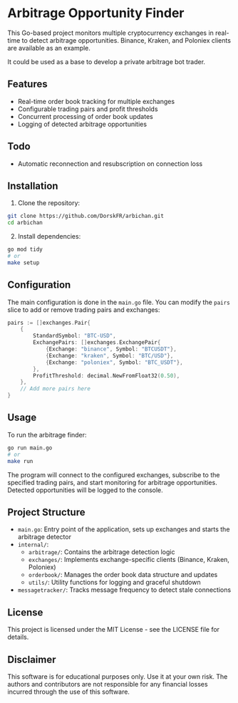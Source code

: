 # Arbitrage Opportunity Finder

This Go-based project monitors multiple cryptocurrency exchanges in real-time to detect arbitrage opportunities. Binance, Kraken, and Poloniex clients are available as an example.

It could be used as a base to develop a private arbitrage bot trader.

## Features

- Real-time order book tracking for multiple exchanges
- Configurable trading pairs and profit thresholds
- Concurrent processing of order book updates
- Logging of detected arbitrage opportunities

## Todo

- Automatic reconnection and resubscription on connection loss

## Installation

1. Clone the repository:

```bash
git clone https://github.com/DorskFR/arbichan.git
cd arbichan
```

2. Install dependencies:

```bash
go mod tidy
# or
make setup
```

## Configuration

The main configuration is done in the `main.go` file. You can modify the `pairs` slice to add or remove trading pairs and exchanges:

```go
pairs := []exchanges.Pair{
    {
        StandardSymbol: "BTC-USD",
        ExchangePairs: []exchanges.ExchangePair{
            {Exchange: "binance", Symbol: "BTCUSDT"},
            {Exchange: "kraken", Symbol: "BTC/USD"},
            {Exchange: "poloniex", Symbol: "BTC_USDT"},
        },
        ProfitThreshold: decimal.NewFromFloat32(0.50),
    },
    // Add more pairs here
}
```

## Usage

To run the arbitrage finder:

```bash
go run main.go
# or
make run
```

The program will connect to the configured exchanges, subscribe to the specified trading pairs, and start monitoring for arbitrage opportunities. Detected opportunities will be logged to the console.

## Project Structure

- `main.go`: Entry point of the application, sets up exchanges and starts the arbitrage detector
- `internal/`:
  - `arbitrage/`: Contains the arbitrage detection logic
  - `exchanges/`: Implements exchange-specific clients (Binance, Kraken, Poloniex)
  - `orderbook/`: Manages the order book data structure and updates
  - `utils/`: Utility functions for logging and graceful shutdown
- `messagetracker/`: Tracks message frequency to detect stale connections

## License

This project is licensed under the MIT License - see the LICENSE file for details.

## Disclaimer

This software is for educational purposes only. Use it at your own risk. The authors and contributors are not responsible for any financial losses incurred through the use of this software.
